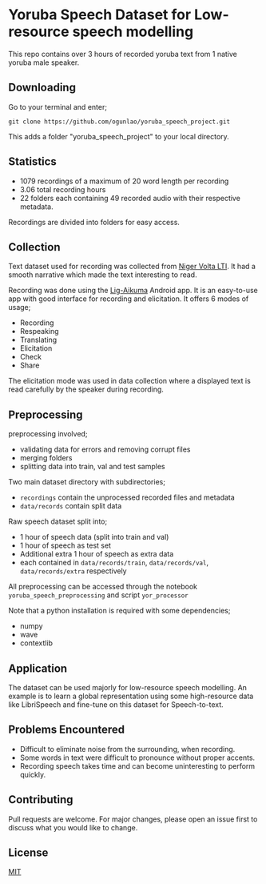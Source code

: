 # Yoruba Speech Dataset for Low-resource speech modelling

This repo contains over 3 hours of recorded yoruba text from 1 native yoruba male speaker.

## Downloading

Go to your terminal and enter;

```git
git clone https://github.com/ogunlao/yoruba_speech_project.git
```

This adds a folder "yoruba_speech_project" to your local directory.

## Statistics

- 1079 recordings of a maximum of 20 word length per recording
- 3.06 total recording hours
- 22 folders each containing 49 recorded audio with their respective metadata.

Recordings are divided into folders for easy access.

## Collection

Text dataset used for recording was collected from [Niger Volta LTI](https://github.com/Niger-Volta-LTI/yoruba-text/blob/master/TheYorubaBlog/theyorubablog_dot_com.raw.txt). It had a smooth narrative which made the text interesting to read.

Recording was done using the [Lig-Aikuma](https://lig-aikuma.imag.fr/tutorial/) Android app. It is an easy-to-use app with good interface for recording and elicitation. It offers 6 modes of usage;

- Recording
- Respeaking
- Translating
- Elicitation
- Check
- Share

The elicitation mode was used in data collection where a displayed text is read carefully by the speaker during recording.

## Preprocessing

preprocessing involved;

- validating data for errors and removing corrupt files
- merging folders
- splitting data into train, val and test samples

Two main dataset directory with subdirectories;

- `recordings` contain the unprocessed recorded files and metadata
- `data/records` contain split data

Raw speech dataset split into;

- 1 hour of speech data (split into train and val)
- 1 hour of speech as test set
- Additional extra 1 hour of speech as extra data
- each contained in `data/records/train`, `data/records/val`, `data/records/extra` respectively

All preprocessing can be accessed through the notebook `yoruba_speech_preprocessing` and script `yor_processor`

Note that a python installation is required with some dependencies;

- numpy
- wave
- contextlib

## Application

The dataset can be used majorly for low-resource speech modelling. An example is to learn a global representation using some high-resource data like LibriSpeech and fine-tune on this dataset for Speech-to-text.

## Problems Encountered

- Difficult to eliminate noise from the surrounding, when recording.
- Some words in text were difficult to pronounce without proper accents.
- Recording speech takes time and can become uninteresting to perform quickly.

## Contributing

Pull requests are welcome. For major changes, please open an issue first to discuss what you would like to change.

## License

[MIT](https://choosealicense.com/licenses/mit/)